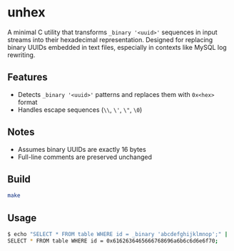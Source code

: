 # unhex

A minimal C utility that transforms `_binary '<uuid>'` sequences in input
streams into their hexadecimal representation. Designed for replacing 
binary UUIDs embedded in text files, especially in contexts like MySQL
log rewriting.

## Features

- Detects `_binary '<uuid>'` patterns and replaces them with `0x<hex>` format
- Handles escape sequences (`\\`, `\'`, `\"`, `\0`)

## Notes

- Assumes binary UUIDs are exactly 16 bytes
- Full-line comments are preserved unchanged

## Build

```bash
make
```

## Usage

```bash
$ echo "SELECT * FROM table WHERE id = _binary 'abcdefghijklmnop';" | ./unhex
SELECT * FROM table WHERE id = 0x6162636465666768696a6b6c6d6e6f70;
```
